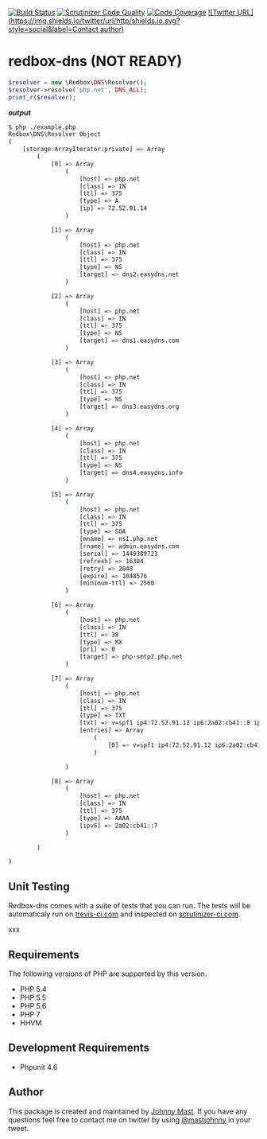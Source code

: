 [![Build Status](https://travis-ci.org/johnnymast/redbox-dns.svg?branch=master)](https://travis-ci.org/johnnymast/redbox-dns)
[![Scrutinizer Code Quality](https://scrutinizer-ci.com/g/johnnymast/redbox-dns/badges/quality-score.png?b=master)](https://scrutinizer-ci.com/g/johnnymast/redbox-dns/?branch=master)
[![Code Coverage](https://scrutinizer-ci.com/g/johnnymast/redbox-dns/badges/coverage.png?b=master)](https://scrutinizer-ci.com/g/johnnymast/redbox-dns/?branch=master)
[![Twitter URL](https://img.shields.io/twitter/url/http/shields.io.svg?style=social&label=Contact author)](https://twitter.com/intent/tweet?text=@mastjohnny)

# redbox-dns (NOT READY)

```PHP
$resolver = new \Redbox\DNS\Resolver();
$resolver->resolve('php.net', DNS_ALL);
print_r($resolver);

```

***output***
```bash
$ php ./example.php
Redbox\DNS\Resolver Object
(
    [storage:ArrayIterator:private] => Array
        (
            [0] => Array
                (
                    [host] => php.net
                    [class] => IN
                    [ttl] => 375
                    [type] => A
                    [ip] => 72.52.91.14
                )

            [1] => Array
                (
                    [host] => php.net
                    [class] => IN
                    [ttl] => 375
                    [type] => NS
                    [target] => dns2.easydns.net
                )

            [2] => Array
                (
                    [host] => php.net
                    [class] => IN
                    [ttl] => 375
                    [type] => NS
                    [target] => dns1.easydns.com
                )

            [3] => Array
                (
                    [host] => php.net
                    [class] => IN
                    [ttl] => 375
                    [type] => NS
                    [target] => dns3.easydns.org
                )

            [4] => Array
                (
                    [host] => php.net
                    [class] => IN
                    [ttl] => 375
                    [type] => NS
                    [target] => dns4.easydns.info
                )

            [5] => Array
                (
                    [host] => php.net
                    [class] => IN
                    [ttl] => 375
                    [type] => SOA
                    [mname] => ns1.php.net
                    [rname] => admin.easydns.com
                    [serial] => 1449389723
                    [refresh] => 16384
                    [retry] => 2048
                    [expire] => 1048576
                    [minimum-ttl] => 2560
                )

            [6] => Array
                (
                    [host] => php.net
                    [class] => IN
                    [ttl] => 38
                    [type] => MX
                    [pri] => 0
                    [target] => php-smtp2.php.net
                )

            [7] => Array
                (
                    [host] => php.net
                    [class] => IN
                    [ttl] => 375
                    [type] => TXT
                    [txt] => v=spf1 ip4:72.52.91.12 ip6:2a02:cb41::8 ip4:140.211.15.143 ?all
                    [entries] => Array
                        (
                            [0] => v=spf1 ip4:72.52.91.12 ip6:2a02:cb41::8 ip4:140.211.15.143 ?all
                        )

                )

            [8] => Array
                (
                    [host] => php.net
                    [class] => IN
                    [ttl] => 375
                    [type] => AAAA
                    [ipv6] => 2a02:cb41::7
                )

        )

)
```


## Unit Testing

Redbox-dns comes with a suite of tests that you can run. The tests will be automaticaly run on
[trevis-ci.com](https://travis-ci.org/johnnymast/redbox-dns) and inspected on [scrutinizer-ci.com](https://scrutinizer-ci.com/g/johnnymast/redbox-dns/?branch=master).

xxx

## Requirements

The following versions of PHP are supported by this version.

+ PHP 5.4
+ PHP 5.5
+ PHP 5.6
+ PHP 7
+ HHVM

## Development Requirements

+ Phpunit 4.6


## Author

This package is created and maintained by [Johnny Mast](https://github.com/johnnymast). If you have any questions feel free to contact me on twitter by using [@mastjohnny](https://twitter.com/intent/tweet?text=@mastjohnny) in your tweet.
 

